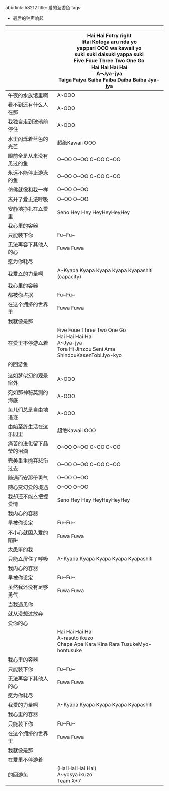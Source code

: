 abbrlink: 58212
title: 爱的洄游鱼
tags:
  - 最后的钟声响起
---

|      |Hai Hai Fotry right<br>Iitai Kotoga aru nda yo<br>yappari OOO wa kawaii yo<br>suki suki daisuki yappa suki<br>Five Foue Three Two One Go<br>Hai Hai Hai Hai<br>A~Jya-jya<br>Taiga Faiya Saiba Faiba Daiba Baiba Jya-jya|
|--|--|
|午夜的水族馆里啊|A~OOO|
|看不到还有什么人在那|A~OOO|
|我独自走到玻璃前停住|A~OOO|
|水里闪烁着蓝色的光芒|超绝Kawaii OOO|
|眼前全是从来没有见过的鱼|O~OO O~OO O~OO O~OO|
|永远不能停止游泳的鱼|O~OO O~OO O~OO O~OO|
|仿佛就像和我一样|O~OO O~OO|
|离开了爱无法呼吸|O~OO O~OO|
|安静地挣扎在△爱里|Seno Hey Hey HeyHeyHeyHey|
|我心里的容器|      |
|只能装下你|Fu~Fu~|
|无法再容下其他人的心|Fuwa Fuwa|
|愿为你耗尽|      |
|我爱△的力量啊|A~Kyapa Kyapa Kyapa Kyapa Kyapashiti (capacity)|
|我心里的容器|      |
|都被你占据|Fu~Fu~|
|在这个拥挤的世界里|Fuwa Fuwa|
|我就像是那|      |
|在爱里不停游△着|Five Foue Three Two One Go<br>Hai Hai Hai Hai<br>A~Jya-jya<br>Tora Hi Jinzou Seni Ama ShindouKasenTobiJyo-kyo|
|的回游鱼|      |
|      |      |
|这如梦似幻的观景窗外|A~OOO|
|宛如那神秘莫测的海底|A~OOO|
|鱼儿们总是自由地追逐|A~OOO|
|由始至终生活在这乐园里|超绝Kawaii OOO|
|痛苦的进化留下晶莹的泪滴|O~OO O~OO O~OO O~OO|
|完美重生抛弃悲伤过去|O~OO O~OO O~OO O~OO|
|随遇而安那份勇气|O~OO O~OO|
|随心变幻爱的境遇|O~OO O~OO|
|我却还不能△把握爱情|Seno Hey Hey HeyHeyHeyHey|
|我内心的容器|      |
|早被你设定|Fu~Fu~|
|不小心就困入爱的陷阱|Fuwa Fuwa|
|太愚笨的我|      |
|只能△屏住了呼吸|A~Kyapa Kyapa Kyapa Kyapa Kyapashiti|
|我内心的容器|      |
|早被你设定|Fu~Fu~|
|虽然我还没有足够勇气|Fuwa Fuwa|
|当我遇见你|      |
|就从没想过放弃|      |
|爱你的心|      |
|      |Hai Hai Hai Hai<br>A~rasuto ikuzo<br>Chape Ape Kara Kina Rara TusukeMyo-hontusuke|
|我心里的容器|      |
|只能装下你|Fu~Fu~|
|无法再容下其他人的心|Fuwa Fuwa|
|愿为你耗尽|      |
|我爱的力量啊|A~Kyapa Kyapa Kyapa Kyapa Kyapashiti|
|我心里的容器|      |
|只能装下你|Fu~Fu~|
|在这个拥挤的世界里|Fuwa Fuwa|
|我就像是那|      |
|在爱里不停游着|      |
|的回游鱼|(Hai Hai Hai Hai)<br>A~yosya ikuzo<br>Team X*7|